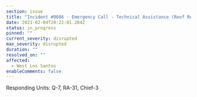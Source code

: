 ```yaml
---
section: issue
title: "Incident #0086 - Emergency Call - Technical Assistance (Roof Rescue)"
date: 2021-02-04T20:22:01.204Z
status: in_progress
pinned: ""
current_severity: disrupted
max_severity: disrupted
duration: ""
resolved_on: ""
affected:
  - West Los Santos
enableComments: false
---
```

Responding Units: Q-7, RA-31, Chief-3
